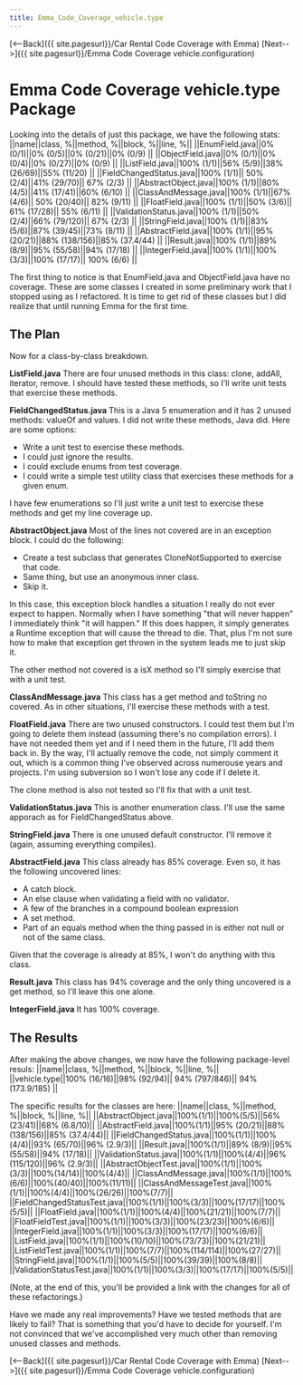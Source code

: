 ```yaml
---
title: Emma_Code_Coverage_vehicle.type
---
```

[<--Back]({{ site.pagesurl}}/Car Rental Code Coverage with Emma) [Next-->]({{ site.pagesurl}}/Emma Code Coverage vehicle.configuration)

# Emma Code Coverage vehicle.type Package

Looking into the details of just this package, we have the following stats:
||name||class, %||method, %||block, %||line, %||
||EnumField.java||0%  (0/1)||0% (0/5)||0% (0/21)||0% (0/9) ||
||ObjectField.java||0% (0/1)||0% (0/4)||0% (0/27)||0% (0/9) ||
||ListField.java||100% (1/1)||56% (5/9)||38% (26/69)||55% (11/20) ||
||FieldChangedStatus.java||100% (1/1)|| 50% (2/4)||41% (29/70)|| 67% (2/3) ||
||AbstractObject.java||100% (1/1)||80% (4/5)||41% (17/41)||60% (6/10) ||
||ClassAndMessage.java||100% (1/1)||67% (4/6)|| 50% (20/40)|| 82% (9/11) ||
||FloatField.java||100% (1/1)||50% (3/6)|| 61% (17/28)|| 55% (6/11) ||
||ValidationStatus.java||100% (1/1)||50% (2/4)||66% (79/120)|| 67% (2/3) ||
||StringField.java||100% (1/1)||83% (5/6)||87% (39/45)||73% (8/11) ||
||AbstractField.java||100% (1/1)||95% (20/21)||88% (138/156)||85% (37.4/44) ||
||Result.java||100% (1/1)||89% (8/9)||95% (55/58)||94% (17/18) ||
||IntegerField.java||100% (1/1)||100% (3/3)||100% (17/17)|| 100% (6/6) ||

The first thing to notice is that EnumField.java and ObjectField.java have no coverage. These are some classes I created in some preliminary work that I stopped using as I refactored. It is time to get rid of these classes but I did realize that until running Emma for the first time.

## The Plan
Now for a class-by-class breakdown.

**ListField.java**
There are four unused methods in this class: clone, addAll, iterator, remove. I should have tested these methods, so I'll write unit tests that exercise these methods.

**FieldChangedStatus.java**
This is a Java 5 enumeration and it has 2 unused methods: valueOf and values. I did not write these methods, Java did. Here are some options:
* Write a unit test to exercise these methods.
* I could just ignore the results.
* I could exclude enums from test coverage.
* I could write a simple test utility class that exercises these methods for a given enum.

I have few enumerations so I'll just write a unit test to exercise these methods and get my line coverage up.

**AbstractObject.java**
Most of the lines not covered are in an exception block. I could do the following:
* Create a test subclass that generates CloneNotSupported to exercise that code.
* Same thing, but use an anonymous inner class.
* Skip it.

In this case, this exception block handles a situation I really do not ever expect to happen. Normally when I have something "that will never happen" I immediately think "it will happen." If this does happen, it simply generates a Runtime exception that will cause the thread to die. That, plus I'm not sure how to make that exception get thrown in the system leads me to just skip it.

The other method not covered is a isX method so I'll simply exercise that with a unit test.

**ClassAndMessage.java**
This class has a get method and toString no covered. As in other situations, I'll exercise these methods with a test.

**FloatField.java**
There are two unused constructors. I could test them but I'm going to delete them instead (assuming there's no compilation errors). I have not needed them yet and if I need them in the future, I'll add them back in. By the way, I'll actually remove the code, not simply comment it out, which is a common thing I've observed across numerouse years and projects. I'm using subversion so I won't lose any code if I delete it.

The clone method is also not tested so I'll fix that with a unit test.

**ValidationStatus.java**
This is another enumeration class. I'll use the same apporach as for FieldChangedStatus above.

**StringField.java**
There is one unused default constructor. I'll remove it (again, assuming everything compiles).

**AbstractField.java**
This class already has 85% coverage. Even so, it has the following uncovered lines:
* A catch block.
* An else clause when validating a field with no validator.
* A few of the branches in a compound boolean expression
* A set method.
* Part of an equals method when the thing passed in is either not null or not of the same class.

Given that the coverage is already at 85%, I won't do anything with this class.

**Result.java**
This class has 94% coverage and the only thing uncovered is a get method, so I'll leave this one alone.

**IntegerField.java**
It has 100% coverage.

## The Results
After making the above changes, we now have the following package-level resuls:
||name||class, %||method, %||block, %||line, %||
||vehicle.type||100% (16/16)||98% (92/94)|| 94% (797/846)|| 94% (173.9/185) ||

The specific results for the classes are here:
||name||class, %||method, %||block, %||line, %||
||AbstractObject.java||100%(1/1)||100%(5/5)||56% (23/41)||68% (6.8/10)||
||AbstractField.java||100%(1/1)||95% (20/21)||88% (138/156)||85% (37.4/44)||
||FieldChangedStatus.java||100%(1/1)||100%(4/4)||93% (65/70)||96% (2.9/3)||
||Result.java||100%(1/1)||89% (8/9)||95% (55/58)||94% (17/18)||
||ValidationStatus.java||100%(1/1)||100%(4/4)||96% (115/120)||96% (2.9/3)||
||AbstractObjectTest.java||100%(1/1)||100%(3/3)||100%(14/14)||100%(4/4)||
||ClassAndMessage.java||100%(1/1)||100%(6/6)||100%(40/40)||100%(11/11)||
||ClassAndMessageTest.java||100%(1/1)||100%(4/4)||100%(26/26)||100%(7/7)||
||FieldChangedStatusTest.java||100%(1/1)||100%(3/3)||100%(17/17)||100%(5/5)||
||FloatField.java||100%(1/1)||100%(4/4)||100%(21/21)||100%(7/7)||
||FloatFieldTest.java||100%(1/1)||100%(3/3)||100%(23/23)||100%(6/6)||
||IntegerField.java||100%(1/1)||100%(3/3)||100%(17/17)||100%(6/6)||
||ListField.java||100%(1/1)||100%(10/10)||100%(73/73)||100%(21/21)||
||ListFieldTest.java||100%(1/1)||100%(7/7)||100%(114/114)||100%(27/27)||
||StringField.java||100%(1/1)||100%(5/5)||100%(39/39)||100%(8/8)||
||ValidationStatusTest.java||100%(1/1)||100%(3/3)||100%(17/17)||100%(5/5)||

(Note, at the end of this, you'll be provided a link with the changes for all of these refactorings.)

Have we made any real improvements? Have we tested methods that are likely to fail? That is something that you'd have to decide for yourself. I'm not convinced that we've accomplished very much other than removing unused classes and methods.

[<--Back]({{ site.pagesurl}}/Car Rental Code Coverage with Emma) [Next-->]({{ site.pagesurl}}/Emma Code Coverage vehicle.configuration)
